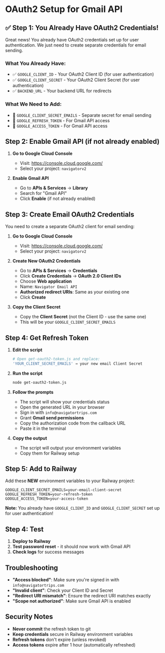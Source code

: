 # OAuth2 Setup for Gmail API

## ✅ Step 1: You Already Have OAuth2 Credentials!

Great news! You already have OAuth2 credentials set up for user authentication. We just need to create separate credentials for email sending.

### **What You Already Have:**
- ✅ `GOOGLE_CLIENT_ID` - Your OAuth2 Client ID (for user authentication)
- ✅ `GOOGLE_CLIENT_SECRET` - Your OAuth2 Client Secret (for user authentication)
- ✅ `BACKEND_URL` - Your backend URL for redirects

### **What We Need to Add:**
- 🔄 `GOOGLE_CLIENT_SECRET_EMAILS` - Separate secret for email sending
- 🔄 `GOOGLE_REFRESH_TOKEN` - For Gmail API access
- 🔄 `GOOGLE_ACCESS_TOKEN` - For Gmail API access

## Step 2: Enable Gmail API (if not already enabled)

1. **Go to Google Cloud Console**
   - Visit: https://console.cloud.google.com/
   - Select your project: `navigatorv2`

2. **Enable Gmail API**
   - Go to **APIs & Services** → **Library**
   - Search for "Gmail API"
   - Click **Enable** (if not already enabled)

## Step 3: Create Email OAuth2 Credentials

You need to create a separate OAuth2 client for email sending:

1. **Go to Google Cloud Console**
   - Visit: https://console.cloud.google.com/
   - Select your project: `navigatorv2`

2. **Create New OAuth2 Credentials**
   - Go to **APIs & Services** → **Credentials**
   - Click **Create Credentials** → **OAuth 2.0 Client IDs**
   - Choose **Web application**
   - Name: `Navigator Email API`
   - **Authorized redirect URIs**: Same as your existing one
   - Click **Create**

3. **Copy the Client Secret**
   - Copy the **Client Secret** (not the Client ID - use the same one)
   - This will be your `GOOGLE_CLIENT_SECRET_EMAILS`

## Step 4: Get Refresh Token

1. **Edit the script**
   ```bash
   # Open get-oauth2-token.js and replace:
   'YOUR_CLIENT_SECRET_EMAILS' → your new email Client Secret
   ```

2. **Run the script**
   ```bash
   node get-oauth2-token.js
   ```

3. **Follow the prompts**
   - The script will show your credentials status
   - Open the generated URL in your browser
   - Sign in with `info@navigatortrips.com`
   - Grant **Gmail send permissions**
   - Copy the authorization code from the callback URL
   - Paste it in the terminal

4. **Copy the output**
   - The script will output your environment variables
   - Copy them for Railway setup

## Step 5: Add to Railway

Add these **NEW** environment variables to your Railway project:
```
GOOGLE_CLIENT_SECRET_EMAILS=your-email-client-secret
GOOGLE_REFRESH_TOKEN=your-refresh-token
GOOGLE_ACCESS_TOKEN=your-access-token
```

**Note:** You already have `GOOGLE_CLIENT_ID` and `GOOGLE_CLIENT_SECRET` set up for user authentication!

## Step 4: Test

1. **Deploy to Railway**
2. **Test password reset** - it should now work with Gmail API
3. **Check logs** for success messages

## Troubleshooting

- **"Access blocked"**: Make sure you're signed in with `info@navigatortrips.com`
- **"Invalid client"**: Check your Client ID and Secret
- **"Redirect URI mismatch"**: Ensure the redirect URI matches exactly
- **"Scope not authorized"**: Make sure Gmail API is enabled

## Security Notes

- **Never commit** the refresh token to git
- **Keep credentials** secure in Railway environment variables
- **Refresh tokens** don't expire (unless revoked)
- **Access tokens** expire after 1 hour (automatically refreshed)
